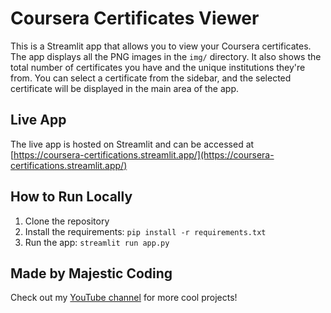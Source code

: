 # Coursera Certificates Viewer

This is a Streamlit app that allows you to view your Coursera certificates. The app displays all the PNG images in the `img/` directory. It also shows the total number of certificates you have and the unique institutions they're from. You can select a certificate from the sidebar, and the selected certificate will be displayed in the main area of the app.

## Live App

The live app is hosted on Streamlit and can be accessed at [https://coursera-certifications.streamlit.app/](https://coursera-certifications.streamlit.app/)

## How to Run Locally

1. Clone the repository
2. Install the requirements: `pip install -r requirements.txt`
3. Run the app: `streamlit run app.py`

## Made by Majestic Coding

Check out my [YouTube channel](https://www.youtube.com/@majesticcoding/videos) for more cool projects!